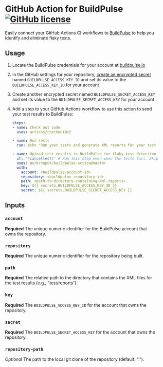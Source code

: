# GitHub Action for BuildPulse [![GitHub license](https://img.shields.io/badge/license-MIT-blue.svg)](https://raw.githubusercontent.com/Workshop64/buildpulse-circleci-orb/master/LICENSE)

Easily connect your GitHub Actions CI workflows to [BuildPulse][buildpulse.io] to help you identify and eliminate flaky tests.

## Usage

1. Locate the BuildPulse credentials for your account at [buildpulse.io][]
2. In the GitHub settings for your repository, [create an encrypted secret](https://help.github.com/en/actions/configuring-and-managing-workflows/creating-and-storing-encrypted-secrets#creating-encrypted-secrets) named `BUILDPULSE_ACCESS_KEY_ID` and set its value to the `BUILDPULSE_ACCESS_KEY_ID` for your account
3. Create another encrypted secret named `BUILDPULSE_SECRET_ACCESS_KEY` and set its value to the `BUILDPULSE_SECRET_ACCESS_KEY` for your account
4. Add a step to your GitHub Actions workflow to use this action to send your test results to BuildPulse:

    ```yaml
    steps:
    - name: Check out code
      uses: actions/checkout@v2

    - name: Run tests
      run: echo "Run your tests and generate XML reports for your test results"

    - name: Upload test results to BuildPulse for flaky test detection
      if: '!cancelled()' # Run this step even when the tests fail. Skip if the workflow is cancelled.
      uses: Workshop64/buildpulse-action@master
      with:
        account: <buildpulse-account-id>
        repository: <buildpulse-repository-id>
        path: <path-to-directory-containing-xml-reports>
        key: ${{ secrets.BUILDPULSE_ACCESS_KEY_ID }}
        secret: ${{ secrets.BUILDPULSE_SECRET_ACCESS_KEY }}
    ```

## Inputs

### `account`

**Required** The unique numeric identifier for the BuildPulse account that owns the repository.

### `repository`

**Required** The unique numeric identifier for the repository being built.

### `path`

**Required** The relative path to the directory that contains the XML files for the test results (e.g., "test/reports").

### `key`

**Required** The `BUILDPULSE_ACCESS_KEY_ID` for the account that owns the repository.

### `secret`

**Required** The `BUILDPULSE_SECRET_ACCESS_KEY` for the account that owns the repository.

### `repository-path`

_Optional_ The path to the local git clone of the repository (default: ".").


[buildpulse.io]: https://buildpulse.io
